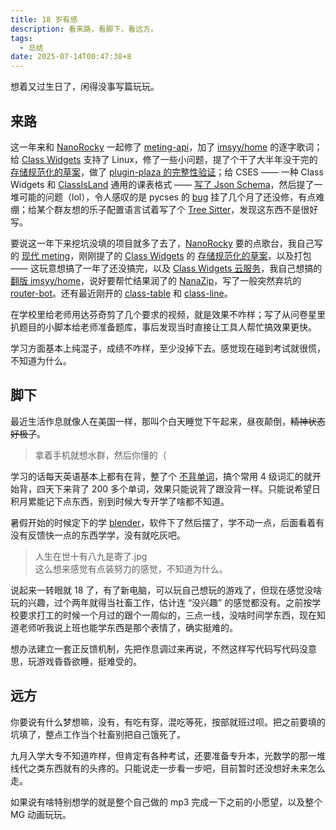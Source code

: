 ```yaml
---
title: 18 岁有感
description: 看来路，看脚下，看远方。
tags:
  - 总结
date: 2025-07-14T00:47:38+8
---
```


想着又过生日了，闲得没事写篇玩玩。

## 来路

这一年来和 [NanoRocky] 一起修了 [meting-api]，加了 [imsyy/home] 的逐字歌词；给 [Class Widgets] 支持了 Linux，修了一些小问题，提了个干了大半年没干完的 [存储规范化的草案]，做了 [plugin-plaza 的完整性验证]；给 CSES —— 一种 Class Widgets 和 [ClassIsLand] 通用的课表格式 —— [写了 Json Schema][CSES JSON Schema]，然后提了一堆可能的问题（lol），令人感叹的是 pycses 的 [bug][pycses time parser error] 挂了几个月了还没修，有点难绷；给某个群友想的乐子配置语言试着写了个 [Tree Sitter][SRON Tree Sitter]，发现这东西不是很好写。

要说这一年下来挖坑没填的项目就多了去了，[NanoRocky] 要的点歌台，我自己写的 [现代 meting]，刚刚提了的 [Class Widgets] 的 [存储规范化的草案]，以及打包 —— 这玩意想搞了一年了还没搞完，以及 [Class Widgets 云服务]，我自己想搞的 [翻版 imsyy/home]，说好要帮忙结果润了的 [NanaZip]，写了一般突然弃坑的 [router-bot]。还有最近刚开的 [class-table] 和 [class-line]。

在学校里给老师用达芬奇剪了几个要求的视频，就是效果不咋样；写了从问卷星里扒题目的小脚本给老师准备题库，事后发现当时直接让工具人帮忙搞效果更快。

学习方面基本上纯混子，成绩不咋样，至少没掉下去。感觉现在碰到考试就很慌，不知道为什么。

[NanoRocky]: https://github.com/NanoRocky
[meting-api]: https://github.com/NanoRocky/meting-api
[imsyy/home]: https://github.com/NanoRocky/home
[Class Widgets]: https://github.com/Class-Widgets/Class-Widgets
[存储规范化的草案]: https://github.com/Class-Widgets/Class-Widgets/issues/414
[plugin-plaza 的完整性验证]: https://github.com/Class-Widgets/plugin-plaza/pull/19
[ClassIsland]: https://github.com/ClassIsLand/ClassIsLand
[Cses Json Schema]: https://github.com/SmartTeachCN/CSES/pull/15
[pycses time parser error]: https://github.com/SmartTeachCN/pycses/pull/4
[SRON Tree Sitter]: https://github.com/pizeroLOL/tree-sitter-sron
[现代 meting]: https://github.com/pizeroLOL/neo-meting
[Class Widgets 云服务]: https://github.com/pizeroLOL/cw-schedule-server
[翻版 imsyy/home]: https://github.com/pizeroLOL/simple-music-dash
[NanaZip]: https://github.com/pizeroLOL/NanaZip
[router-bot]: https://github.com/pizeroLOL/router-bot
[class-table]: https://github.com/pizeroLOL/class-table
[class-line]: https://github.com/pizeroLOL/class-line

## 脚下

最近生活作息就像人在美国一样，那叫个白天睡觉下午起来，昼夜颠倒，~~精神状态好极了~~。

> 拿着手机就想水群，然后你懂的（

学习的话每天英语基本上都有在背，整了个 [不背单词]，搞个常用 4 级词汇的就开始背，四天下来背了 200 多个单词，效果只能说背了跟没背一样。只能说希望日积月累能记下点东西，别到时候大专开学了啥都不知道。

暑假开始的时候定下的学 [blender]，软件下了然后摆了，学不动一点，后面看着有没有反馈快一点的东西学学，没有就吃灰吧。

> 人生在世十有八九是寄了.jpg \
> 这么想来感觉有点装努力的感觉，不知道为什么。

说起来一转眼就 18 了，有了新电脑，可以玩自己想玩的游戏了，但现在感觉没啥玩的兴趣，过个两年就得当社畜工作，估计连 “没兴趣” 的感觉都没有。之前按学校要求打工的时候一个月过的跟个一周似的，三点一线，没啥时间学东西，现在知道老师听我说上班也能学东西是那个表情了，确实挺难的。

想办法建立一套正反馈机制，先把作息调过来再说，不然这样写代码写代码没意思，玩游戏昏昏欲睡，挺难受的。

[不背单词]: https://bbdc.cn/index
[blender]: https://www.blender.org/

## 远方

你要说有什么梦想嘛，没有，有吃有穿，混吃等死，按部就班过呗。把之前要填的坑填了，整点工作当个社畜别把自己饿死了。

九月入学大专不知道咋样，但肯定有各种考试，还要准备专升本，光数学的那一堆线代之类东西就有的头疼的。只能说走一步看一步吧，目前暂时还没想好未来怎么走。

如果说有啥特别想学的就是整个自己做的 mp3 完成一下之前的小愿望，以及整个 MG 动画玩玩。
